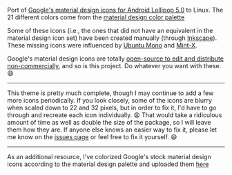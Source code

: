 Port of [Google's material design icons for Android Lollipop 5.0](https://github.com/google/material-design-icons "Material Design Icons") to Linux. The 21 different colors come from the [material design color palette](http://www.google.com/design/spec/style/color.html#color-color-palette "Material Design Color Palette")  

Some of these icons (i.e., the ones that did not have an equivalent in the material design icon set) have been created manually (through [Inkscape](https://www.archlinux.org/packages/extra/x86_64/inkscape/ "Inkscape for Arch Linux")). These missing icons were influenced by [Ubuntu Mono](http://packages.ubuntu.com/vivid/ubuntu-mono "Ubuntu Mono Icon Package") and [Mint-X](https://github.com/linuxmint/mint-x-icons "Linux Mint Icons").  

Google's material design icons are totally [open-source to edit and distribute non-commercially](https://github.com/google/material-design-icons/blob/master/LICENSE "Material Design Icons - License"), and so is this project. Do whatever you want with these. :smile:  
***
This theme is pretty much complete, though I may continue to add a few more icons periodically. If you look closely, some of the icons are blurry when scaled down to 22 and 32 pixels, but in order to fix it, I'd have to go through and recreate each icon individually. :weary: That would take a ridiculous amount of time as well as double the size of the package, so I will leave them how they are. If anyone else knows an easier way to fix it, please let me know on the [issues page](https://github.com/GreenRaccoon23/archdroid-icon-theme/issues "Archdroid Icon Theme Issues") or feel free to fix it yourself. :smile:  
***
As an additional resource, I've colorized Google's stock material design icons according to the material design palette and uploaded them [here](https://github.com/GreenRaccoon23/material-design-icons-colors "Material Design Icons - Colors")  